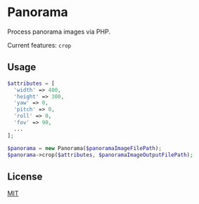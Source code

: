 # Panorama
Process panorama images via PHP.

Current features: `crop`

## Usage
```php
$attributes = [
  'width' => 400,
  'height' => 300,
  'yaw' => 0,
  'pitch' => 0,
  'roll' => 0,
  'fov' => 90,
  ...
];

$panorama = new Panorama($panoramaImageFilePath);
$panorama->crop($attributes, $panoramaImageOutputFilePath);
```

## License
[MIT](https://choosealicense.com/licenses/mit/)
